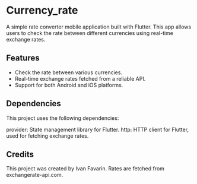 # Currency_rate
A simple rate converter mobile application built with Flutter. This app allows users to check the rate between different currencies using real-time exchange rates.

## Features
- Check the rate between various currencies.
- Real-time exchange rates fetched from a reliable API.
- Support for both Android and iOS platforms.

## Dependencies
This project uses the following dependencies:

provider: State management library for Flutter.
http: HTTP client for Flutter, used for fetching exchange rates.

## Credits
This project was created by Ivan Favarin.
Rates are fetched from exchangerate-api.com.

